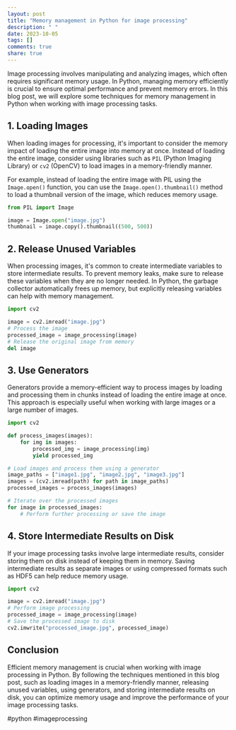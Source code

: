 ```yaml
---
layout: post
title: "Memory management in Python for image processing"
description: " "
date: 2023-10-05
tags: []
comments: true
share: true
---
```


Image processing involves manipulating and analyzing images, which often requires significant memory usage. In Python, managing memory efficiently is crucial to ensure optimal performance and prevent memory errors. In this blog post, we will explore some techniques for memory management in Python when working with image processing tasks.

## 1. Loading Images

When loading images for processing, it's important to consider the memory impact of loading the entire image into memory at once. Instead of loading the entire image, consider using libraries such as `PIL` (Python Imaging Library) or `cv2` (OpenCV) to load images in a memory-friendly manner.

For example, instead of loading the entire image with PIL using the `Image.open()` function, you can use the `Image.open().thumbnail()` method to load a thumbnail version of the image, which reduces memory usage.

```python
from PIL import Image

image = Image.open("image.jpg")
thumbnail = image.copy().thumbnail((500, 500))
```

## 2. Release Unused Variables

When processing images, it's common to create intermediate variables to store intermediate results. To prevent memory leaks, make sure to release these variables when they are no longer needed. In Python, the garbage collector automatically frees up memory, but explicitly releasing variables can help with memory management.

```python
import cv2

image = cv2.imread("image.jpg")
# Process the image
processed_image = image_processing(image)
# Release the original image from memory
del image
```

## 3. Use Generators

Generators provide a memory-efficient way to process images by loading and processing them in chunks instead of loading the entire image at once. This approach is especially useful when working with large images or a large number of images.

```python
import cv2

def process_images(images):
    for img in images:
        processed_img = image_processing(img)
        yield processed_img

# Load images and process them using a generator
image_paths = ["image1.jpg", "image2.jpg", "image3.jpg"]
images = (cv2.imread(path) for path in image_paths)
processed_images = process_images(images)

# Iterate over the processed images 
for image in processed_images:
    # Perform further processing or save the image
```

## 4. Store Intermediate Results on Disk

If your image processing tasks involve large intermediate results, consider storing them on disk instead of keeping them in memory. Saving intermediate results as separate images or using compressed formats such as HDF5 can help reduce memory usage.

```python
import cv2

image = cv2.imread("image.jpg")
# Perform image processing
processed_image = image_processing(image)
# Save the processed image to disk
cv2.imwrite("processed_image.jpg", processed_image)
```

## Conclusion

Efficient memory management is crucial when working with image processing in Python. By following the techniques mentioned in this blog post, such as loading images in a memory-friendly manner, releasing unused variables, using generators, and storing intermediate results on disk, you can optimize memory usage and improve the performance of your image processing tasks.

#python #imageprocessing